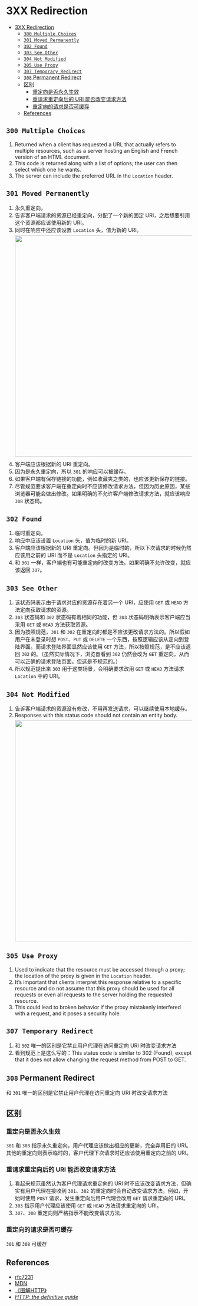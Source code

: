 # 3XX Redirection


<!-- TOC -->

- [3XX Redirection](#3xx-redirection)
    - [`300 Multiple Choices`](#300-multiple-choices)
    - [`301 Moved Permanently`](#301-moved-permanently)
    - [`302 Found`](#302-found)
    - [`303 See Other`](#303-see-other)
    - [`304 Not Modified`](#304-not-modified)
    - [`305 Use Proxy`](#305-use-proxy)
    - [`307 Temporary Redirect`](#307-temporary-redirect)
    - [`308` Permanent Redirect](#308-permanent-redirect)
    - [区别](#区别)
        - [重定向是否永久生效](#重定向是否永久生效)
        - [重请求重定向后的 URI 能否改变请求方法](#重请求重定向后的-uri-能否改变请求方法)
        - [重定向的请求是否可缓存](#重定向的请求是否可缓存)
    - [References](#references)

<!-- /TOC -->


## `300 Multiple Choices` 
1. Returned when a client has requested a URL that actually refers to multiple resources, such as a server hosting an English and French version of an HTML document. 
2. This code is returned along with a list of options; the user can then select which one he wants. 
3. The server can include the preferred URL in the `Location` header.


## `301 Moved Permanently`
1. 永久重定向。
2. 告诉客户端请求的资源已经重定向，分配了一个新的固定 URI，之后想要引用这个资源都应该使用新的 URI。
3. 同时在响应中还应该设置 `Location` 头，值为新的 URI。
    <img src="../images/09.png" width="600" style="display: block; margin: 5px 0 10px 0;" />
4. 客户端应该根据新的 URI 重定向。
5. 因为是永久重定向，所以 `301` 的响应可以被缓存。
6. 如果客户端有保存链接的功能，例如收藏夹之类的，也应该更新保存的链接。
7. 尽管规范要求客户端在重定向时不应该修改请求方法，但因为历史原因，某些浏览器可能会做出修改。如果明确的不允许客户端修改请求方法，就应该响应 `308` 状态码。


## `302 Found`
1. 临时重定向。
2. 响应中应该设置 `Location` 头，值为临时的新 URI。
3. 客户端应该根据新的 URI 重定向。但因为是临时的，所以下次请求的时候仍然应该用之前的 URI 而不是 `Location` 头指定的 URI。
4. 和 `301` 一样，客户端也有可能重定向时改变方法。如果明确不允许改变，就应该返回 `307`。


## `303 See Other`
1. 该状态码表示由于请求对应的资源存在着另一个 URI，应使用 `GET` 或 `HEAD` 方法定向获取请求的资源。
2. `303` 状态码和 `302` 状态码有着相同的功能，但 `303` 状态码明确表示客户端应当采用 `GET` 或 `HEAD` 方法获取资源。
3. 因为按照规范，`301` 和 `302` 在重定向时都是不应该更改请求方法的。所以假如用户在未登录时想 `POST`、`PUT` 或 `DELETE` 一个东西，按照逻辑应该从定向到登陆界面。而请求登陆界面显然应该使用 `GET` 方法，所以按照规范，是不应该返回 `302` 的。（虽然实际情况下，浏览器看到 `302` 仍然会改为 `GET` 重定向，从而可以正确的请求登陆页面。但这是不规范的。）
4. 所以规范提出来 `303` 用于这类场景，会明确要求改用 `GET` 或 `HEAD` 方法请求 `Location` 中的 URI。


## `304 Not Modified`
1. 告诉客户端请求的资源没有修改，不用再发送请求，可以继续使用本地缓存。
2. Responses with this status code should not contain an entity body.
    <img src="../images/10.png" width="600" style="display: block; margin: 5px 0 10px 0;" />


## `305 Use Proxy` 
1. Used to indicate that the resource must be accessed through a proxy; the location of the proxy is given in the `Location` header. 
2. It’s important that clients interpret this response relative to a specific resource and do not assume that this proxy should be used for all requests or even all requests to the server holding the requested resource. 
3. This could lead to broken behavior if the proxy mistakenly interfered with a request, and it poses a security hole.


## `307 Temporary Redirect`
1. 和 `302` 唯一的区别是它禁止用户代理在访问重定向 URI 时改变请求方法
2. 看到规范上是这么写的：This status code is similar to 302 (Found), except that it does not allow changing the request method from POST to GET.


## `308` Permanent Redirect
和 `301` 唯一的区别是它禁止用户代理在访问重定向 URI 时改变请求方法


## 区别
### 重定向是否永久生效
`301` 和 `308` 指示永久重定向，用户代理应该做出相应的更新，完全弃用旧的 URI。其他的重定向则表示临时的，客户代理下次请求时还应该使用重定向之前的 URI。

### 重请求重定向后的 URI 能否改变请求方法
1. 看起来规范虽然认为客户代理请求重定向的 URI 时不应该改变请求方法，但确实有用户代理在接收到 `301`、`302` 的重定向时会自动改变请求方法。例如，开始时使用 `POST` 请求，发生重定向后用户代理会改用 `GET` 请求重定向的 URI。
2. `303` 指示用户代理应该使用 `GET` 或 `HEAD` 方法请求重定向的 URI。
3. `307`、`308` 重定向则严格指示不能改变请求方法.

### 重定向的请求是否可缓存
`301` 和 `308` 可缓存


## References
* [rfc7231](https://tools.ietf.org/html/rfc7231)
* [MDN](https://developer.mozilla.org/en-US/docs/Web/HTTP/Status)
* [《图解HTTP》](http://www.ituring.com.cn/book/1229)
* [*HTTP: the definitive guide*](https://book.douban.com/subject/1440226/)
